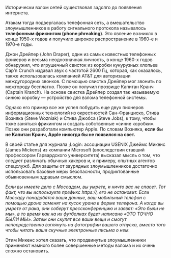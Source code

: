 
Исторически взлом сетей существовал задолго до появления интернета.

Атакам тогда подвергалась телефонная сеть, а вмешательство злоумышленников в работу сигнального протокола называлось **телефонным фрикингом (phone phreaking)**. Это явление возникло в конце 1950-х годов и получило широкое распространение в 1960-е и 1970-е годы. 

Джон Дрейпер (John Draper), один из самых известных телефонных фрикеров и весьма неоднозначная личность, в конце 1960-х годов обнаружил, что игрушечный свисток из коробки кукурузных хлопьев Cap’n Crunch издавал звук с частотой 2600 Гц, которая, как оказалось, также использовалась компанией AT&T для авторизации междугородних звонков. С помощью свистка Дрейпер мог звонить по межгороду бесплатно. Позже он получил прозвище Капитан Кранч (Captain Kranch). На основе свистка Дрейпер создал так называемую синюю коробку — устройство для взлома телефонной системы.

Однако его пример все же успел побудить еще двух пионеров информационных технологий из окрестностей Сан-Франциско, Стива Возняка (Steve Wozniak) и Стива Джобса (Steve Jobs), к тому, чтобы тоже заняться фрикингом и создать собственные «синие коробки». Позже они разработали компьютер Apple. По словам Возняка, **если бы не Капитан Кранч, Apple никогда бы не появился на свет.**

В своей статье для журнала ;Login: ассоциации USENIX Джеймс Микенс (James Mickens) из компании Microsoft (впоследствии ставший профессором Гарвардского университета) высказал мысль о том, что следует различать обычных хакеров и, к примеру, опытных агентов спецслужб. Для защиты от заурядных злоумышленников достаточно использовать базовые меры безопасности, продиктованные обыкновенным здравым смыслом. 

*Если вы имеете дело с Моссадом, вы умрете, и ничто вас не спасет. Тот факт, что вы используете префикс https://, его не остановит. Если Моссаду понадобятся ваши данные, ваш мобильный телефон с помощью дрона заменят на кусок урана в форме телефона. А когда вы умрете от рака, они соберут прессконференцию и заявят: «Это были не мы», в то время как на их футболках будет написано «ЭТО ТОЧНО БЫЛИ МЫ». Затем они скупят все ваши вещи и смогут непосредственно взглянуть на фотографии вашего отпуска, вместо того чтобы читать ваши скучные электронные письма о нем.*

Этим Микенс хотел сказать, что продвинутые злоумышленники применяют намного более совершенные методы взлома и их очень сложно остановить.